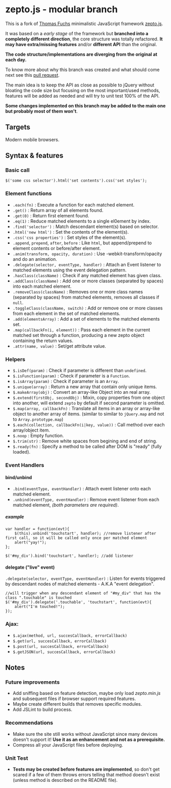 # zepto.js - modular branch #

This is a fork of [Thomas Fuchs](http://mir.aculo.us/) minimalistic JavaScript framework [zepto.js](http://github.com/madrobby/zepto).

It was based on a *early stage* of the framework but **branched into a completely different direction**, the core structure was totally refactored. **It may have extra/missing features** and/or **different API** than the original.

**The code structure/implementations are diverging from the original at each day.**

To know more about why this branch was created and what should come next see this [pull request](http://github.com/madrobby/zepto/pull/5).

The main idea is to keep the API as close as possible to jQuery without bloating the code size but focusing on the most important/used methods, features will be added as needed and will try to unit test 100% of the API.

**Some changes implemented on this branch may be added to the main one but probably most of them won't**.


## Targets ##

Modern mobile browsers.


## Syntax & features ##

### Basic call ###
   
    $('some css selector').html('set contents').css('set styles');


### Element functions ###
  
 - `.each(fn)` : Execute a function for each matched element.
 - `.get()` : Return array of all elements found.
 - `.get(0)` : Return first element found.
 - `.eq(1)` : Reduce matched elements to a single el0ement by index.
 - `.find('selector')` : Match descendant element(s) based on selector.
 - `.html('new html')` : Set the contents of the element(s).
 - `.css('css properties')` : Set styles of the element(s).
 - `.append`, `prepend`, `after`, `before` : Like `html`, but append/prepend to element contents or before/after element.
 - `.anim(transform, opacity, duration)` : Use -webkit-transform/opacity and do an animation.
 - `.delegate(selector, eventType, handler)` : Attach an Event listener to matched elements using the event delegation pattern.
 - `.hasClass(className)` : Check if any matched element has given class.
 - `.addClass(className)` : Add one or more classes (separated by spaces) into each matched element.
 - `.removeClass(className)` : Removes one or more class names (separated by spaces) from matched elements, removes all classes if `null`.
 - `.toggleClass(className, switch)` : Add or remove one or more classes from each element in the set of matched elements.
 - `.add(elementsArray)` : Add a set of elements to the matched elements set.
 - `.map(callbackFn(i, element))` : Pass each element in the current matched set through a function, producing a new zepto object containing the return values.
 - `.attr(name, value)` : Set/get attribute value.

### Helpers ###
  
 - `$.isDef(param)` : Check if parameter is different than `undefined`.
 - `$.isFunction(param)` : Check if parameter is a `Function`.
 - `$.isArray(param)` : Check if parameter is an `Array`.
 - `$.unique(array)` : Return a new array that contain only unique items.
 - `$.makeArray(obj)` : Convert an array-like Object into an real array.
 - `$.extend(firstObj, secondObj)` : Mixin, copy properties from one object into another, will extend `zepto` by default if second parameter is omitted.
 - `$.map(array, callbackFn)` : Translate all items in an array or array-like object to another array of items. (similar to similar to `jQuery.map` and not to `Array.prototype.map`)
 - `$.each(collection, callbackFn(i|key, value))` : Call method over each array/object item.
 - `$.noop` : Empty function.
 - `$.trim(str)` : Remove white spaces from begining and end of string.
 - `$.ready(fn)` : Specify a method to be called after DOM is "ready" (fully loaded).

### Event Handlers ###

#### bind/unbind ####

 - `.bind(eventType, eventHandler)` : Attach event listener onto each matched element.
 - `.unbind(eventType, eventHandler)` : Remove event listener from each matched element, *(both parameters are required)*.

##### example #####

    var handler = function(evt){
        $(this).unbind('touchstart', handler); //remove listener after first call, so it will be called only once per matched element
        alert("yay!");
    };
	
    $('#my_div').bind('touchstart', handler); //add listener


#### delegate ("live" event) ####

`.delegate(selector, eventType, eventHandler)` : Listen for events triggered by descendant nodes of matched elements - A.K.A "event delegation".

    //will trigger when any descendant element of "#my_div" that has the class ".touchable" is touched
    $('#my_div').delegate('.touchable', 'touchstart', function(evt){
        alert("I'm touched!");
    });


### Ajax: ###

 - `$.ajax(method, url, succesCallback, errorCallback)`
 - `$.get(url, succesCallback, errorCallback)`
 - `$.post(url, succesCallback, errorCallback)`
 - `$.getJSON(url, succesCallback, errorCallback)`


## Notes ##

### Future improvements ###

 - Add sniffing based on feature detection, maybe only load *zepto.min.js* and subsequent files if browser support required features.
 - Maybe create different builds that removes specific modules.
 - Add JSLint to build process.

### Recommendations ###

 - Make sure the site still works without JavaScript since many devices doesn't support it! **Use it as an enhancement and not as a prerequisite.**
 - Compress all your JavaScript files before deploying.
 
### Unit Test ###

 - **Tests may be created before features are implemented**, so don't get scared if a few of them throws errors telling that method doesn't exist (unless method is described on the README file).

